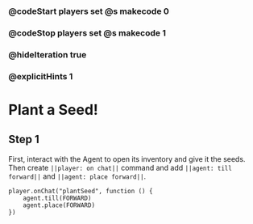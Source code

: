 ### @codeStart players set @s makecode 0
### @codeStop players set @s makecode 1

### @hideIteration true 
### @explicitHints 1


# Plant a Seed!

## Step 1
First, interact with the Agent to open its inventory and give it the seeds. Then create ``||player: on chat||`` command and add ``||agent: till forward||`` and ``||agent: place forward||``. 

```ghost
player.onChat("plantSeed", function () {
    agent.till(FORWARD)
    agent.place(FORWARD)
})
```

